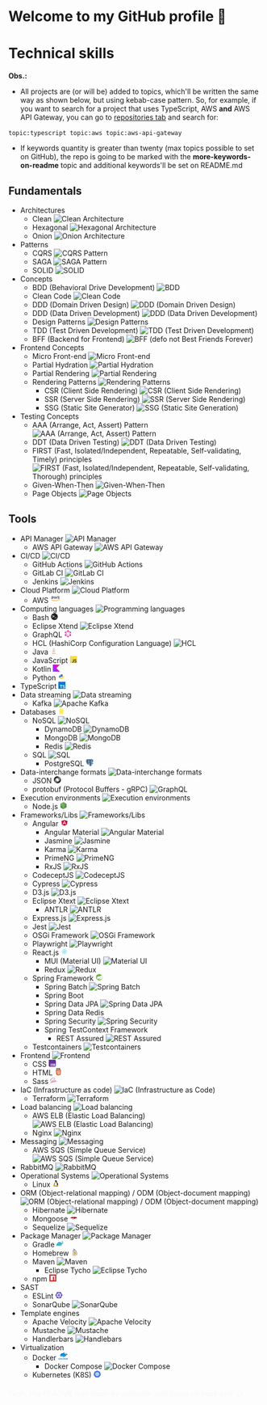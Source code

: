 # Welcome to my GitHub profile 👋

# Technical skills

**Obs.:**

- All projects are (or will be) added to topics, which'll be written the same way as shown below, but using kebab-case pattern. So, for example, if you want to search for a project that uses TypeScript, AWS **and** AWS API Gateway, you can go to [repositories tab](https://github.com/ian-rossi?tab=repositories) and search for:

```
topic:typescript topic:aws topic:aws-api-gateway
```

- If keywords quantity is greater than twenty (max topics possible to set on GitHub), the repo is going to be marked with the **more-keywords-on-readme** topic and additional keywords'll be set on README.md

## Fundamentals

- Architectures
  - Clean <img src="https://api.nuget.org/v3-flatcontainer/clean.architecture.solution.template/8.0.6/icon" alt="Clean Architecture" width="14" height="14">
  - Hexagonal <img src="https://cdn0.iconfinder.com/data/icons/data-science-color-shadow/128/hexagonal-interconnections_interconnectivity_architecture_hexagonal_digital_connection_chart_-512.png" alt="Hexagonal Architecture" width="14" height="14">
  - Onion <img src="https://amitpnk.github.io/Onion-architecture-ASP.NET-Core/docs/img/OnionArchitecture_icon.png" alt="Onion Architecture" width="14" height="14">
- Patterns
    - CQRS <img src="https://encrypted-tbn0.gstatic.com/images?q=tbn:ANd9GcTVmZ-xY0HZcoatjPh1LrsXbaGhvmXWzoAl5Q&s" alt="CQRS Pattern" width="14" height="14">
    - SAGA <img src="https://redux-saga.js.org/img/Redux-Saga-Logo.png" alt="SAGA Pattern" width="23" height="14">
    - SOLID <img src="https://sjinnovation.com/sites/default/files/inline-images/Open_Closed%20Principle%20%28OCP%29.png" alt="SOLID" width="14" height="14">
- Concepts
    - BDD (Behavioral Drive Development) <img src="https://miro.medium.com/v2/resize:fit:1024/0*h1_0AfgUMGbNnKIM" alt="BDD" width="14" height="14">
    - Clean Code <img src="https://cdn-icons-png.flaticon.com/512/1458/1458497.png" alt="Clean Code" width="14" height="14">
    - DDD (Domain Driven Design) <img src="https://cdn2.iconfinder.com/data/icons/microservices-soft-fill/60/Domain-Driven-Design-domain-driven-design-512.png" alt="DDD (Domain Driven Design)" width="14" height="14">
    - DDD (Data Driven Development) <img src="https://cdn-icons-png.flaticon.com/512/4064/4064267.png" alt="DDD (Data Driven Development)" width="14" height="14">
    - Design Patterns <img src="https://d17mnqrx9pmt3e.cloudfront.net/media/blog/share/3_hJfblag.png" alt="Design Patterns" width="14" height="14">
    - TDD (Test Driven Development) <img src="https://cdn4.iconfinder.com/data/icons/modern-technologies/32/technology_TDD_testing_laptop-512.png" alt="TDD (Test Driven Development)" width="14" height="14">
    - BFF (Backend for Frontend) <img width="14px" heigth="14px" src="https://miro.medium.com/v2/resize:fit:1024/1*CH7p80_09-K-MQtyH1FeVQ.png" alt="BFF (defo not Best Friends Forever)">
- Frontend Concepts
    - Micro Front-end <img width="14px" heigth="14px" src="https://miro.medium.com/v2/resize:fit:300/0*IimzKDIfw41C7-cZ.png" alt="Micro Front-end">
    - Partial Hydration <img width="14px" heigth="14px" src="https://miro.medium.com/v2/resize:fit:1400/1*TSvjGxPfVNoagzlCNmx9Gw.png" alt="Partial Hydration">
    - Partial Rendering <img width="14px" heigth="14px" src="https://miro.medium.com/v2/resize:fit:578/1*4XIgpZJDNZ6KVnbQQNam7Q.png" alt="Partial Rendering">
    - Rendering Patterns <img width="14px" heigth="14px" src="https://cdn-icons-png.flaticon.com/512/17418/17418630.png" alt="Rendering Patterns">
        - CSR (Client Side Rendering) <img width="14px" heigth="14px" src="https://www.searchenginejournal.com/wp-content/uploads/2024/07/crawl-budget-seo-486-384x240.png" alt="CSR (Client Side Rendering)">
        - SSR (Server Side Rendering) <img width="14px" heigth="14px" src="https://miro.medium.com/v2/resize:fit:1400/1*yOSkgtrKlZnRLM_acMEHWA.png" alt="SSR (Server Side Rendering)">
        - SSG (Static Site Generator) <img width="14px" heigth="14px" src="https://bs-uploads.toptal.io/blackfish-uploads/components/open_graph_image/8961349/og_image/optimized/static-site-generators-comparison-2018-a2bf0bd7a99c91f7b4a97ffbe5a84438.png" alt="SSG (Static Site Generation)">
- Testing Concepts
    - AAA (Arrange, Act, Assert) Pattern <img width="14px" heigth="14px" src="https://encrypted-tbn0.gstatic.com/images?q=tbn:ANd9GcQKsF3PWxHCxIbPyvJB4T-i8AZu1U4nDYvaYw&s" alt="AAA (Arrange, Act, Assert) Pattern">
    - DDT (Data Driven Testing) <img src="https://cdn-icons-png.flaticon.com/256/8959/8959940.png" alt="DDT (Data Driven Testing)" width="14" height="14">
    - FIRST (Fast, Isolated/Independent, Repeatable, Self-validating, Timely) principles <img width="14px" heigth="14px" src="https://qualysoft.com/download_file/view_inline/86209cb1-38a3-40e6-bd5a-b23d0aa5cf58" alt="FIRST (Fast, Isolated/Independent, Repeatable, Self-validating, Thorough) principles">
    - Given-When-Then <img width="14px" heigth="14px" src="https://gweninterpreter.org/img/icon-feature.png" alt="Given-When-Then">
    - Page Objects <img width="14px" heigth="14px" src="https://miro.medium.com/v2/resize:fit:734/1*xPkpDVgrTB5o1km7SgnSLQ.png" alt="Page Objects">

## Tools

- API Manager <img src="https://cdn-icons-png.flaticon.com/512/18033/18033092.png" alt="API Manager" width="14" height="14">
    - AWS API Gateway <img src="https://static-00.iconduck.com/assets.00/aws-api-gateway-icon-1696x2048-loojdmdv.png" alt="AWS API Gateway" width="14" height="14">
- CI/CD <img src="https://www.mabl.com/hubfs/CICDBlog.png" alt="CI/CD" width="30" height="14">
    - GitHub Actions <img src="https://images.seeklogo.com/logo-png/42/2/github-actions-logo-png_seeklogo-428028.png" alt="GitHub Actions" width="14" height="14">
    - GitLab CI <img src="https://gitlab.com/uploads/-/system/project/avatar/11674053/gitlab-ci-cd-logo_2x.png" alt="GitLab CI" width="14" height="14">
    - Jenkins <img src="https://img.icons8.com/?size=512&id=39292&format=png" alt="Jenkins" width="14" height="14">
- Cloud Platform <img src="https://cdn-icons-png.flaticon.com/512/5395/5395370.png" alt="Cloud Platform" width="14" height="14">
    - AWS <img src="https://raw.githubusercontent.com/github/explore/fbceb94436312b6dacde68d122a5b9c7d11f9524/topics/aws/aws.png" alt="AWS" width="20" height="17">
- Computing languages <img src="https://cdn-icons-png.flaticon.com/128/13906/13906552.png" alt="Programming languages" width="14" height="14">
    - Bash <img src="https://raw.githubusercontent.com/github/explore/d92924b1d925bb134e308bd29c9de6c302ed3beb/topics/terminal/terminal.png" alt="Bash" width="14" height="14">
    - Eclipse Xtend <img src="https://pbs.twimg.com/profile_images/1623496624/Xpand_Marke_32x32_400x400.png" alt="Eclipse Xtend" width="14" height="14">
    - GraphQL <img src="https://raw.githubusercontent.com/github/explore/e65ef46ef3e7bc457c93622f6a89fe8d3fd131d5/topics/graphql/graphql.png" alt="GraphQL" width="14" height="14">
    - HCL (HashiCorp Configuration Language) <img src="https://hashicorp.gallerycdn.vsassets.io/extensions/hashicorp/hcl/0.6.0/1729689056959/Microsoft.VisualStudio.Services.Icons.Default" alt="HCL" width="14" height="14">
    - Java <img src="https://raw.githubusercontent.com/github/explore/5b3600551e122a3277c2c5368af2ad5725ffa9a1/topics/java/java.png" alt="Java" width="14" height="14">
    - JavaScript <img src="https://raw.githubusercontent.com/github/explore/80688e429a7d4ef2fca1e82350fe8e3517d3494d/topics/javascript/javascript.png" alt="JavaScript" width="14" height="14">
    - Kotlin <img src="https://raw.githubusercontent.com/github/explore/4479d2a2c854198cb00160f8593519c14dc3b905/topics/kotlin/kotlin.png" alt="Kotlin" width="14" height="14">
    - Python <img src="https://raw.githubusercontent.com/github/explore/80688e429a7d4ef2fca1e82350fe8e3517d3494d/topics/python/python.png" alt="Python" width="14" height="14">
- TypeScript <img src="https://raw.githubusercontent.com/github/explore/80688e429a7d4ef2fca1e82350fe8e3517d3494d/topics/typescript/typescript.png" alt="TypeScript" width="14" height="14">
- Data streaming <img src="https://cdn-icons-png.flaticon.com/512/16783/16783851.png" alt="Data streaming" width="14" height="14">
    - Kafka <img src="https://www.sentinelone.com/wp-content/uploads/2019/07/19130737/Kafka_use_cases_indicated_by_Kafka_logo_with_Scalyr_colors.png" alt="Apache Kafka" width="14" height="14">
- Databases <img src="https://raw.githubusercontent.com/github/explore/13295c57999765ac9ffa3281942a72ab08b79de2/topics/database/database.png" alt="Databases" width="14" height="14">
    - NoSQL <img src="https://cpl.thalesgroup.com/sites/default/files/inline-images/nosql%20databases.png" alt="NoSQL" width="14" height="14">
        - DynamoDB <img src="https://static-00.iconduck.com/assets.00/aws-dynamodb-icon-1817x2048-1gi0rqbm.png" alt="DynamoDB" width="14" height="14">
        - MongoDB <img src="https://www.svgrepo.com/show/331488/mongodb.svg" alt="MongoDB" width="14" height="14">
        - Redis <img src="https://cdn4.iconfinder.com/data/icons/redis-2/1451/Untitled-2-512.png" alt="Redis" width="14" height="14">
    - SQL <img src="https://cdn-icons-png.freepik.com/512/4248/4248443.png" alt="SQL" width="14" height="14">
        - PostgreSQL <img src="https://raw.githubusercontent.com/github/explore/80688e429a7d4ef2fca1e82350fe8e3517d3494d/topics/postgresql/postgresql.png" alt="PostgreSQL" width="14" height="14">
- Data-interchange formats <img src="https://cdn-icons-png.flaticon.com/512/4995/4995209.png" alt="Data-interchange formats" width="14" height="14">
    - JSON <img src="https://raw.githubusercontent.com/github/explore/80688e429a7d4ef2fca1e82350fe8e3517d3494d/topics/json/json.png" alt="JSON" width="14" height="14">
    - protobuf (Protocol Buffers - gRPC) <img src="https://www.svgrepo.com/show/374010/protobuf.svg" alt="GraphQL" width="14" height="14">
- Execution environments <img src="https://cdn-icons-png.flaticon.com/512/993/993929.png" alt="Execution environments" width="14" height="14">
    - Node.js <img src="https://raw.githubusercontent.com/github/explore/80688e429a7d4ef2fca1e82350fe8e3517d3494d/topics/nodejs/nodejs.png" alt="Node.js" width="14" height="14">
- Frameworks/Libs <img src="https://cdn-icons-png.flaticon.com/512/4319/4319207.png" alt="Frameworks/Libs" width="14" height="14">
    - Angular <img src="https://raw.githubusercontent.com/github/explore/c700f6f5bb68a850405eef411cf878162ff34b59/topics/angular/angular.png" alt="Angular" width="16" height="14">
        - Angular Material <img src="https://cdn.jsdelivr.net/gh/angular-material-extensions/pages@master/assets/angular-material-extensions-logo.png" alt="Angular Material" width="14" height="14">
        - Jasmine <img src="https://static-00.iconduck.com/assets.00/file-type-jasmine-icon-256x256-n2ukib9q.png" alt="Jasmine" width="14" height="14">
        - Karma <img src="https://static-00.iconduck.com/assets.00/karma-icon-2048x1574-fztfzb82.png" alt="Karma" width="14" height="14">
        - PrimeNG <img src="https://i0.wp.com/www.primefaces.org/wp-content/uploads/2016/10/primeng.png?ssl=1" alt="PrimeNG" width="14" height="14">
        - RxJS <img src="https://cdn.worldvectorlogo.com/logos/rxjs-1.svg" alt="RxJS" width="14" height="14">
    - CodeceptJS <img src="https://codecept.io/logo.svg" alt="CodeceptJS" width="14" height="14">
    - Cypress <img src="https://static-00.iconduck.com/assets.00/cypress-icon-2048x2045-rgul477b.png" alt="Cypress" width="14" height="14">
    - D3.js <img src="https://static-00.iconduck.com/assets.00/d3-icon-2048x1940-1sonc3j3.png" alt="D3.js" width="14" height="14">
    - Eclipse Xtext <img src="https://e7.pngegg.com/pngimages/957/1/png-clipart-xtext-eclipse-foundation-computer-software-language-server-protocol-a-bottom-up-parser-generates-text-france.png" alt="Eclipse Xtext" width="14" height="14">
        - ANTLR <img src="https://www.svgrepo.com/show/373431/antlr.svg" alt="ANTLR" width="14" height="14">
    - Express.js <img src="https://img.icons8.com/nolan/512/express-js.png" alt="Express.js" width="14" height="14">
    - Jest <img src="https://static-00.iconduck.com/assets.00/jest-icon-1855x2048-ifiupldr.png" alt="Jest" width="14" height="14">
    - OSGi Framework <img src="https://avatars.githubusercontent.com/u/1123352?s=280&v=4" alt="OSGi Framework" width="14" height="14">
    - Playwright <img src="https://api.nuget.org/v3-flatcontainer/microsoft.playwright/1.51.0/icon" alt="Playwright" width="14" height="14">
    - React.js <img src="https://raw.githubusercontent.com/github/explore/80688e429a7d4ef2fca1e82350fe8e3517d3494d/topics/react/react.png" alt="React.js" width="14" height="14">
        - MUI (Material UI) <img src="https://mui.com/static/logo.png" alt="Material UI" width="14" height="14">
        - Redux <img src="https://static-00.iconduck.com/assets.00/redux-icon-1024x971-2ocv6rm8.png" alt="Redux" width="14" height="14">
    - Spring Framework <img src="https://raw.githubusercontent.com/github/explore/80688e429a7d4ef2fca1e82350fe8e3517d3494d/topics/spring-boot/spring-boot.png" alt="Spring Framework" width="14" height="14">
        - Spring Batch <img src="https://img.stackshare.io/service/9201/dbefbe0f6d93161f545994d3aff87775.png" alt="Spring Batch" width="14" height="14">
        - Spring Boot
        - Spring Data JPA <img src="https://huongdanjava.com/wp-content/uploads/2022/02/spring-data.png" alt="Spring Data JPA" width="14" height="14">
        - Spring Data Redis
        - Spring Security <img src="https://www.javacodegeeks.com/wp-content/uploads/2014/07/spring-security-project.png" alt="Spring Security" width="14" height="14">
        - Spring TestContext Framework
            - REST Assured <img src="https://avatars.githubusercontent.com/u/19369327?s=280&v=4" alt="REST Assured" width="14" height="14">
    - Testcontainers <img src="https://avatars.githubusercontent.com/u/13393021?s=200&v=4" alt="Testcontainers" width="14" height="14">
- Frontend <img src="https://cdn-icons-png.freepik.com/256/12098/12098155.png?semt=ais_hybrid" alt="Frontend" width="14" height="14">
    - CSS <img src="https://raw.githubusercontent.com/github/explore/8144ae7e9ec2274bdb8f76bdbdb6e6509538c7a8/topics/css/css.png" alt="CSS" width="14" height="14">
    - HTML <img src="https://raw.githubusercontent.com/github/explore/80688e429a7d4ef2fca1e82350fe8e3517d3494d/topics/html/html.png" alt="HTML" width="14" height="14">
    - Sass <img src="https://raw.githubusercontent.com/github/explore/80688e429a7d4ef2fca1e82350fe8e3517d3494d/topics/sass/sass.png" alt="Sass" width="14" height="14">
- IaC (Infrastructure as code) <img src="https://cdn.prod.website-files.com/60c912417dc3bac5c9fa2616/66be79d37af82ba01d8d2598_618d567bbc8c2a07fcac7b7c_ARM2%2520(1).png" alt="IaC (Infrastructure as Code)" width="14" height="14">
    - Terraform <img src="https://static-00.iconduck.com/assets.00/terraform-icon-1803x2048-hodrzd3t.png" alt="Terraform" width="14" height="14">
- Load balancing <img src="https://static-00.iconduck.com/assets.00/load-balancer-icon-1695x2048-e9thx9m2.png" alt="Load balancing" width="14" height="14">
    - AWS ELB (Elastic Load Balancing) <img src="https://encrypted-tbn0.gstatic.com/images?q=tbn:ANd9GcQ47Ji1yhUawSLNBXPp8UERlP7nKo3d1f2EKw&s" alt="AWS ELB (Elastic Load Balancing)" width="14" height="14">    
    - Nginx <img src="https://static-00.iconduck.com/assets.00/file-type-nginx-icon-1793x2048-yt5u3fm7.png" alt="Nginx" width="14" height="14">
- Messaging <img src="https://cdn-icons-png.flaticon.com/512/3953/3953585.png" alt="Messaging" width="14" height="14">
    - AWS SQS (Simple Queue Service) <img src="https://static-00.iconduck.com/assets.00/aws-sqs-simple-queue-service-icon-848x1024-63h4ljvy.png" alt="AWS SQS (Simple Queue Service)" width="14" height="14">
- RabbitMQ <img src="https://static-00.iconduck.com/assets.00/rabbitmq-icon-484x512-s9lfaapn.png" alt="RabbitMQ" width="14" height="14">
- Operational Systems <img src="https://cdn-icons-png.flaticon.com/512/6303/6303082.png" alt="Operational Systems" width="14" height="14">
    - Linux <img src="https://raw.githubusercontent.com/github/explore/eb40fa94e4b686db568094600bb30065acce30c3/topics/linux/linux.png" alt="Linux" width="14" height="14">
- ORM (Object-relational mapping) / ODM (Object-document mapping) <img src="https://cdn-icons-png.flaticon.com/512/2471/2471491.png" alt="ORM (Object-relational mapping) / ODM (Object-document mapping)" width="14" height="14">
    - Hibernate <img src="https://static-00.iconduck.com/assets.00/hibernate-icon-982x1024-rzyrglfw.png" alt="Hibernate" width="14" height="14">
    - Mongoose <img src="https://raw.githubusercontent.com/github/explore/80688e429a7d4ef2fca1e82350fe8e3517d3494d/topics/mongoose/mongoose.png" alt="Mongoose" width="14" height="14">
    - Sequelize <img src="https://static-00.iconduck.com/assets.00/sequelize-icon-222x256-jc209a8e.png" alt="Sequelize" width="14" height="14">
- Package Manager <img src="https://cdn-icons-png.flaticon.com/512/4419/4419641.png" alt="Package Manager" width="14" height="14">
    - Gradle <img src="https://raw.githubusercontent.com/github/explore/59009b1589a883459c0ae19044e3e7e3ec0c4e0a/topics/gradle/gradle.png" alt="Gradle" width="14" height="14">
    - Homebrew <img src="https://raw.githubusercontent.com/github/explore/80688e429a7d4ef2fca1e82350fe8e3517d3494d/topics/homebrew/homebrew.png" alt="Homebrew" width="14" height="14">
    - Maven <img src="https://static-00.iconduck.com/assets.00/file-type-maven-icon-1532x2048-ey28j8qf.png" alt="Maven" width="14" height="14">
        - Eclipse Tycho <img src="https://avatars.githubusercontent.com/u/110893104?v=4" alt="Eclipse Tycho" width="14" height="14">
    - npm <img src="https://raw.githubusercontent.com/github/explore/80688e429a7d4ef2fca1e82350fe8e3517d3494d/topics/npm/npm.png" alt="npm" width="14" height="14">
- SAST
    - ESLint <img src="https://raw.githubusercontent.com/github/explore/80688e429a7d4ef2fca1e82350fe8e3517d3494d/topics/eslint/eslint.png" alt="ESLint" width="14" height="14">
    - SonarQube <img src="https://cdn.worldvectorlogo.com/logos/sonarqube-1.svg" alt="SonarQube" width="14" height="14">
- Template engines
    - Apache Velocity <img src="https://quidgest.gallerycdn.vsassets.io/extensions/quidgest/vscode-velocity/1.0.9/1713791906557/Microsoft.VisualStudio.Services.Icons.Default" alt="Apache Velocity" width="14" height="14">
    - Mustache <img src="https://imgildev.gallerycdn.vsassets.io/extensions/imgildev/vscode-mustache-snippets/2.7.0/1738388682110/Microsoft.VisualStudio.Services.Icons.Default" alt="Mustache" width="14" height="14">
    - Handlerbars <img src="https://handlebarsjs.com/handlebars-icon.svg" alt="Handlebars" width="14" height="14">
- Virtualization
    - Docker <img src="https://raw.githubusercontent.com/github/explore/80688e429a7d4ef2fca1e82350fe8e3517d3494d/topics/docker/docker.png" alt="Docker" width="20" height="17">
        - Docker Compose <img src="https://p1c2u.gallerycdn.vsassets.io/extensions/p1c2u/docker-compose/0.5.1/1697713277530/Microsoft.VisualStudio.Services.Icons.Default" alt="Docker Compose" width="14" height="14">
    - Kubernetes (K8S) <img src="https://raw.githubusercontent.com/github/explore/01ea2a586e5da744792d0ccfce2f68b861f29301/topics/kubernetes/kubernetes.png" alt="Kubernetes" width="14" height="14">

<h6 style="opacity: 0.02;">Yeah, this README was made by someone with focus on back-end 👍</h6>
